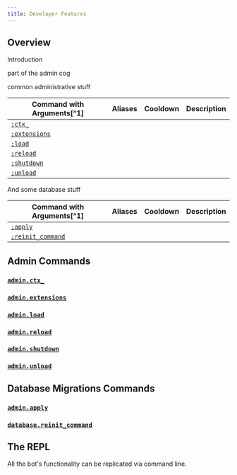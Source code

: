 ```yaml
---
title: Developer Features
---
```


## Overview

Introduction

part of the admin cog

common administrative stuff

| Command with Arguments[^1] | Aliases | Cooldown | Description |
|-|-|-|-|
| [`;ctx_`](#adminctx_) | | | |
| [`;extensions`](#adminextensions) | | | |
| [`;load`](#adminload) | | | |
| [`;reload`](#adminreload) | | | |
| [`;shutdown`](#adminshutdown) | | | |
| [`;unload`](#adminunload) | | | |

And some database stuff

| Command with Arguments[^1] | Aliases | Cooldown | Description |
|-|-|-|-|
| [`;apply`](#adminapply) | | | |
| [`;reinit_command`](#databasereinit_command) | | | |

## Admin Commands

### [`admin.ctx_`](#adminctx_)

### [`admin.extensions`](#adminextensions)

### [`admin.load`](#adminload)

### [`admin.reload`](#adminreload)

### [`admin.shutdown`](#adminshutdown)

### [`admin.unload`](#adminunload)

## Database Migrations Commands

### [`admin.apply`](#adminapply)

### [`database.reinit_command`](#databasereinit_command)

## The REPL

All the bot's functionality can be replicated via command line.

